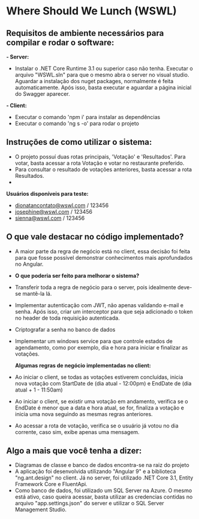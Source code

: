 
# Where Should We Lunch (WSWL)

## Requisitos de ambiente necessários para compilar e rodar o software:

**- Server:**
- Instalar o .NET Core Runtime 3.1 ou superior caso não tenha. Executar o arquivo "WSWL.sln" para que o mesmo abra o server no visual studio.
  Aguardar a instalação dos nuget packages, normalmente é feita automaticamente.
  Após isso, basta executar e aguardar a página inicial do Swagger aparecer.

**- Client:**
- Executar o comando 'npm i' para instalar as dependências
- Executar o comando 'ng s -o' para rodar o projeto

## Instruções de como utilizar o sistema:

 - O projeto possuí duas rotas principais, 'Votação' e 'Resultados'. Para votar, basta acessar a rota Votação e votar no restaurante preferido.
 - Para consultar o resultado de votações anteriores, basta acessar a rota Resultados.
 - 
  **Usuários disponíveis para teste:**
 - dionatancontato@wswl.com / 123456 
 -  josephine@wswl.com / 123456  
 -  sienna@wswl.com / 123456

## O que vale destacar no código implementado?

- A maior parte da regra de negócio está no client, essa decisão foi feita para que fosse possível demonstrar conhecimentos mais aprofundados no Angular.
- 
  **O que poderia ser feito para melhorar o sistema?**
- Transferir toda a regra de negócio para o server, pois idealmente deve-se mantê-la lá.
- Implementar autenticação com JWT, não apenas validando e-mail e senha. Após isso, criar um interceptor para que seja adicionado o token no header de toda requisição autenticada.
- Criptografar a senha no banco de dados
- Implementar um windows service para que controle estados de agendamento, como por exemplo, dia e hora para iniciar e finalizar as votações.

  **Algumas regras de negócio implementadas no client:**
- Ao iniciar o client, se todas as votações estiverem concluídas, inicia nova votação com StartDate de (dia atual - 12:00pm) e EndDate de (dia atual + 1 - 11:50am)
- Ao iniciar o client, se existir uma votação em andamento, verifica se o EndDate é menor que a data e hora atual, se for, finaliza a votação e inicia uma nova seguindo as mesmas regras anteriores.
- Ao acessar a rota de votação, verifica se o usuário já votou no dia corrente, caso sim, exibe apenas uma mensagem.

## Algo a mais que você tenha a dizer:

- Diagramas de classe e banco de dados encontra-se na raiz do projeto
- A aplicação foi desenvolvida utilizando "Angular 9" e a biblioteca "ng.ant.design" no client. Já no server, foi utilizado .NET Core 3.1, Entity Framework Core e FluentApi.
- Como banco de dados, foi utilizado um SQL Server na Azure. O mesmo está ativo, caso queira acessar,
  basta utilizar as credencias contidas no arquivo "app.settings.json" do server e utilizar o SQL Server Management Studio.
